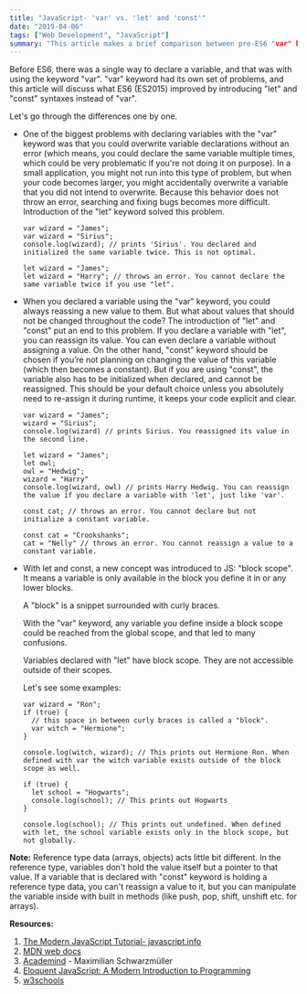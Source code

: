 ```yaml
---
title: "JavaScript- 'var' vs. 'let' and 'const'"
date: "2019-04-06"
tags: ["Web Development", "JavaScript"]
summary: "This article makes a brief comparison between pre-ES6 "var" keyword and ES6 "let" and "const" keywords with simple examples."
---
```


Before ES6, there was a single way to declare a variable, and that was with using the keyword "var". "var" keyword had its own set of problems, and this article will discuss what ES6 (ES2015) improved by introducing "let" and "const" syntaxes instead of "var".

Let's go through the differences one by one.

- One of the biggest problems with declaring variables with the "var" keyword was that you could overwrite variable declarations without an error (which means, you could declare the same variable multiple times, which could be very problematic if you're not doing it on purpose). In a small application, you might not run into this type of problem, but when your code becomes larger, you might accidentally overwrite a variable that you did not intend to overwrite. Because this behavior does not throw an error, searching and fixing bugs becomes more difficult. Introduction of the "let" keyword solved this problem.

  ```
  var wizard = "James";
  var wizard = "Sirius";
  console.log(wizard); // prints 'Sirius'. You declared and initialized the same variable twice. This is not optimal.

  let wizard = "James";
  let wizard = "Harry"; // throws an error. You cannot declare the same variable twice if you use "let".
  ```

- When you declared a variable using the "var" keyword, you could always reassing a new value to them. But what about values that should not be changed throughout the code? The introduction of "let" and "const" put an end to this problem. If you declare a variable with "let", you can reassign its value. You can even declare a variable without assigning a value. On the other hand, "const" keyword should be chosen if you’re not planning on changing the value of this variable (which then becomes a constant). But if you are using "const", the variable also has to be initialized when declared, and cannot be reassigned. This should be your default choice unless you absolutely need to re-assign it during runtime, it keeps your code explicit and clear.

  ```
  var wizard = "James";
  wizard = "Sirius";
  console.log(wizard) // prints Sirius. You reassigned its value in the second line.

  let wizard = "James";
  let owl;
  owl = "Hedwig";
  wizard = "Harry"
  console.log(wizard, owl) // prints Harry Hedwig. You can reassign the value if you declare a variable with 'let', just like 'var'.

  const cat; // throws an error. You cannot declare but not initialize a constant variable.

  const cat = "Crookshanks";
  cat = "Nelly" // throws an error. You cannot reassign a value to a constant variable.
  ```

- With let and const, a new concept was introduced to JS: "block scope". It means a variable is only available in the block you define it in or any lower blocks.

  A "block" is a snippet surrounded with curly braces.

  With the "var" keyword, any variable you define inside a block scope could be reached from the global scope, and that led to many confusions.

  Variables declared with "let" have block scope. They are not accessible outside of their scopes.

  Let's see some examples:

  ```
  var wizard = "Ron";
  if (true) {
    // this space in between curly braces is called a "block".
    var witch = "Hermione";
  }

  console.log(witch, wizard); // This prints out Hermione Ron. When defined with var the witch variable exists outside of the block scope as well.

  if (true) {
    let school = "Hogwarts";
    console.log(school); // This prints out Hogwarts
  }

  console.log(school); // This prints out undefined. When defined with let, the school variable exists only in the block scope, but not globally.
  ```

**Note:** Reference type data (arrays, objects) acts little bit different. In the reference type, variables don't hold the value itself but a pointer to that value. If a variable that is declared with "const" keyword is holding a reference type data, you can't reassign a value to it, but you can manipulate the variable inside with built in methods (like push, pop, shift, unshift etc. for arrays).

**Resources:**

1. [The Modern JavaScript Tutorial- javascript.info](https://javascript.info/)
2. [MDN web docs](https://developer.mozilla.org/en-US/docs/Web/JavaScript)
3. [Academind](https://academind.com/) - Maximilian Schwarzmüller
4. [Eloquent JavaScript: A Modern Introduction to Programming](https://eloquentjavascript.net/)
5. [w3schools](https://www.w3schools.com/js/)
